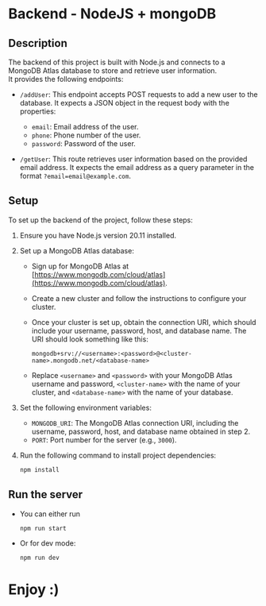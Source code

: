 # Backend - NodeJS + mongoDB

## Description

The backend of this project is built with Node.js and connects to a MongoDB Atlas database to store and retrieve user information. <br> It provides the following endpoints:

- `/addUser`: This endpoint accepts POST requests to add a new user to the database. It expects a JSON object in the request body with the properties:
  - `email`: Email address of the user.
  - `phone`: Phone number of the user.
  - `password`: Password of the user.

- `/getUser`: This route retrieves user information based on the provided email address. It expects the email address as a query parameter in the format `?email=email@example.com`.

## Setup

To set up the backend of the project, follow these steps:

1. Ensure you have Node.js version 20.11 installed.
2. Set up a MongoDB Atlas database:
   - Sign up for MongoDB Atlas at [https://www.mongodb.com/cloud/atlas](https://www.mongodb.com/cloud/atlas).
   - Create a new cluster and follow the instructions to configure your cluster.
   - Once your cluster is set up, obtain the connection URI, which should include your username, password, host, and database name. The URI should look something like this:

     ```
     mongodb+srv://<username>:<password>@<cluster-name>.mongodb.net/<database-name>
     ```

   - Replace `<username>` and `<password>` with your MongoDB Atlas username and password, `<cluster-name>` with the name of your cluster, and `<database-name>` with the name of your database.
3. Set the following environment variables:
   - `MONGODB_URI`: The MongoDB Atlas connection URI, including the username, password, host, and database name obtained in step 2.
   - `PORT`: Port number for the server (e.g., `3000`).
4. Run the following command to install project dependencies:

   ```bash
   npm install

## Run the server

- You can either run

   ```bash
   npm run start
   ```

- Or for dev mode:

   ```bash
   npm run dev
   ```

# Enjoy :)
